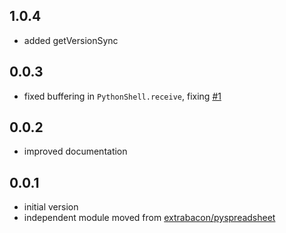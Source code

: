 ## 1.0.4
* added getVersionSync

## 0.0.3
* fixed buffering in `PythonShell.receive`, fixing [#1](https://github.com/extrabacon/python-shell/issues/1)

## 0.0.2
* improved documentation

## 0.0.1
* initial version
* independent module moved from [extrabacon/pyspreadsheet](https://github.com/extrabacon/pyspreadsheet)


